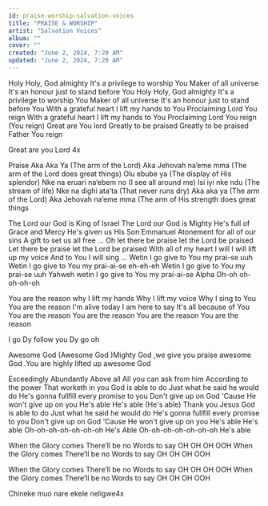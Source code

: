 ```yaml
---
id: praise-worship-salvation-voices
title: "PRAISE & WORSHIP"
artist: "Salvation Voices"
album: ""
cover: ""
created: "June 2, 2024, 7:20 AM"
updated: "June 2, 2024, 7:20 AM"
---
```


Holy Holy, God almighty
It's a privilege to worship You
Maker of all universe
It's an honour just to stand before You
Holy Holy, God almighty
It's a privilege to worship You
Maker of all universe
It's an honour just to stand before You
With a grateful heart I lift my hands to You
Proclaiming Lord You reign
With a grateful heart I lift my hands to You
Proclaiming Lord You reign (You reign)
Great are You lord
Greatly to be praised
Greatly to be praised
Father You reign

Great are you Lord 4x

Praise 
Aka Aka Ya (The arm of the Lord)
Aka Jehovah na’eme mma (The arm of the Lord does great things)
Olu ebube ya (The display of His splendor)
Nke na eruari na’ebem no (I see all around me)
Isi iyi nke ndu (The stream of life)
Nke na dighi ata’ta (That never runs dry)
Aka aka ya (The arm of the Lord)
Aka Jehovah na’eme mma (The arm of His strength does great things

The Lord our God is King of Israel
The Lord our God is Mighty
He's full of Grace and Mercy
He's given us His Son Emmanuel
Atonement for all of our sins
A gift to set us all free
… Oh let there be praise let the Lord be praised
Let there be praise let the Lord be praised
With all of my heart I will I will lift up my voice
And to You I will sing
… Wetin I go give to You my prai-se uuh
Wetin I go give to You my prai-ai-se eh-eh-eh
Wetin I go give to You my prai-se uuh
Yahweh wetin I go give to You my prai-ai-se Alpha
Oh-oh oh-oh-oh-oh

You are the reason why I lift my hands
Why I lift my voice
Why I sing to You
You are the reason I'm alive today
I am here to say
It's all because of You
You are the reason
You are the reason
You are the reason
You are the reason

I go Dy follow you Dy go oh 

Awesome God (Awesome God )Mighty God ,we give you praise awesome God .You are highly lifted up awesome God 

Exceedingly
Abundantly
Above all
All you can ask from him
According to the power
That worketh in you
God is able to do
Just what he said he would do
He's gonna fullfill every promise to you
Don't give up on God
'Cause He won't give up on you
He's able
He's able (He's able)
Thank you Jesus
God is able to do
Just what he said he would do
He's gonna fullfill every promise to you
Don't give up on God
'Cause He won't give up on you
He's able
He's able
Oh-oh-oh-oh-oh-oh-oh
He's Able
Oh-oh-oh-oh-oh-oh-oh
He's able


When the Glory comes
There’ll be no Words to say
OH OH OH OOH
When the Glory comes
There’ll be no Words to say
OH OH OH OOH

When the Glory comes
There’ll be no Words to say
OH OH OH OOH
When the Glory comes
There’ll be no Words to say
OH OH OH OOH

Chineke muo 
nare ekele neligwe4x


